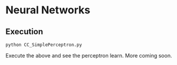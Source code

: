 # Neural Networks

## Execution
	python CC_SimplePerceptron.py

Execute the above and see the perceptron learn. More coming soon.